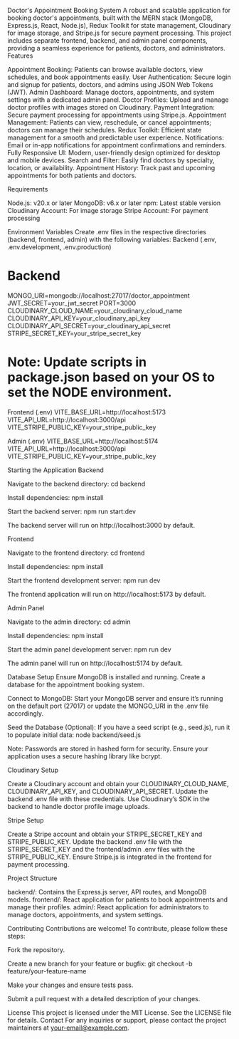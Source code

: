 Doctor's Appointment Booking System
A robust and scalable application for booking doctor's appointments, built with the MERN stack (MongoDB, Express.js, React, Node.js), Redux Toolkit for state management, Cloudinary for image storage, and Stripe.js for secure payment processing. This project includes separate frontend, backend, and admin panel components, providing a seamless experience for patients, doctors, and administrators.
Features

Appointment Booking: Patients can browse available doctors, view schedules, and book appointments easily.
User Authentication: Secure login and signup for patients, doctors, and admins using JSON Web Tokens (JWT).
Admin Dashboard: Manage doctors, appointments, and system settings with a dedicated admin panel.
Doctor Profiles: Upload and manage doctor profiles with images stored on Cloudinary.
Payment Integration: Secure payment processing for appointments using Stripe.js.
Appointment Management: Patients can view, reschedule, or cancel appointments; doctors can manage their schedules.
Redux Toolkit: Efficient state management for a smooth and predictable user experience.
Notifications: Email or in-app notifications for appointment confirmations and reminders.
Fully Responsive UI: Modern, user-friendly design optimized for desktop and mobile devices.
Search and Filter: Easily find doctors by specialty, location, or availability.
Appointment History: Track past and upcoming appointments for both patients and doctors.

Requirements

Node.js: v20.x or later
MongoDB: v6.x or later
npm: Latest stable version
Cloudinary Account: For image storage
Stripe Account: For payment processing

Environment Variables
Create .env files in the respective directories (backend, frontend, admin) with the following variables:
Backend (.env, .env.development, .env.production)
# Backend
MONGO_URI=mongodb://localhost:27017/doctor_appointment
JWT_SECRET=your_jwt_secret
PORT=3000
CLOUDINARY_CLOUD_NAME=your_cloudinary_cloud_name
CLOUDINARY_API_KEY=your_cloudinary_api_key
CLOUDINARY_API_SECRET=your_cloudinary_api_secret
STRIPE_SECRET_KEY=your_stripe_secret_key

# Note: Update scripts in package.json based on your OS to set the NODE environment.

Frontend (.env)
VITE_BASE_URL=http://localhost:5173
VITE_API_URL=http://localhost:3000/api
VITE_STRIPE_PUBLIC_KEY=your_stripe_public_key

Admin (.env)
VITE_BASE_URL=http://localhost:5174
VITE_API_URL=http://localhost:3000/api
VITE_STRIPE_PUBLIC_KEY=your_stripe_public_key

Starting the Application
Backend

Navigate to the backend directory:
cd backend


Install dependencies:
npm install


Start the backend server:
npm run start:dev

The backend server will run on http://localhost:3000 by default.


Frontend

Navigate to the frontend directory:
cd frontend


Install dependencies:
npm install


Start the frontend development server:
npm run dev

The frontend application will run on http://localhost:5173 by default.


Admin Panel

Navigate to the admin directory:
cd admin


Install dependencies:
npm install


Start the admin panel development server:
npm run dev

The admin panel will run on http://localhost:5174 by default.


Database Setup
Ensure MongoDB is installed and running. Create a database for the appointment booking system.

Connect to MongoDB:
Start your MongoDB server and ensure it’s running on the default port (27017) or update the MONGO_URI in the .env file accordingly.

Seed the Database (Optional):
If you have a seed script (e.g., seed.js), run it to populate initial data:
node backend/seed.js

Note: Passwords are stored in hashed form for security. Ensure your application uses a secure hashing library like bcrypt.


Cloudinary Setup

Create a Cloudinary account and obtain your CLOUDINARY_CLOUD_NAME, CLOUDINARY_API_KEY, and CLOUDINARY_API_SECRET.
Update the backend .env file with these credentials.
Use Cloudinary’s SDK in the backend to handle doctor profile image uploads.

Stripe Setup

Create a Stripe account and obtain your STRIPE_SECRET_KEY and STRIPE_PUBLIC_KEY.
Update the backend .env file with the STRIPE_SECRET_KEY and the frontend/admin .env files with the STRIPE_PUBLIC_KEY.
Ensure Stripe.js is integrated in the frontend for payment processing.

Project Structure

backend/: Contains the Express.js server, API routes, and MongoDB models.
frontend/: React application for patients to book appointments and manage their profiles.
admin/: React application for administrators to manage doctors, appointments, and system settings.

Contributing
Contributions are welcome! To contribute, please follow these steps:

Fork the repository.

Create a new branch for your feature or bugfix:
git checkout -b feature/your-feature-name


Make your changes and ensure tests pass.

Submit a pull request with a detailed description of your changes.


License
This project is licensed under the MIT License. See the LICENSE file for details.
Contact
For any inquiries or support, please contact the project maintainers at your-email@example.com.
